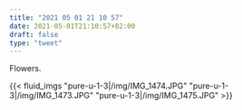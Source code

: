 ```yaml
---
title: "2021 05 01 21 10 57"
date: 2021-05-01T21:10:57+02:00
draft: false
type: "tweet"
---
```

Flowers.


{{< fluid_imgs
  "pure-u-1-3|/img/IMG_1474.JPG"
  "pure-u-1-3|/img/IMG_1473.JPG"
  "pure-u-1-3|/img/IMG_1475.JPG" >}}
